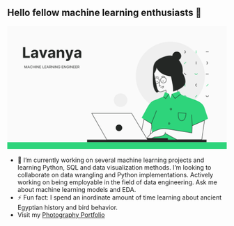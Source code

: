 ## Hello fellow machine learning enthusiasts 👋

  ![](lav.png)

- 🔭 I’m currently working on several machine learning projects and learning Python, SQL and data visualization methods. I’m looking to collaborate on data wrangling and Python implementations. Actively working on being employable in the field of data engineering. Ask me about machine learning models and EDA.
- ⚡ Fun fact: I spend an inordinate amount of time learning about ancient Egyptian history and bird behavior. 
- Visit my [Photography Portfolio](https://lav30.github.io/photography/)
